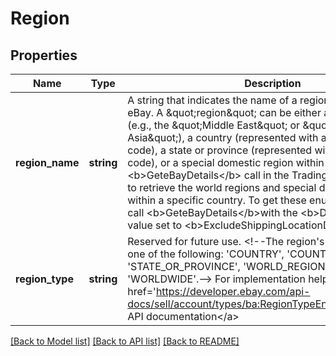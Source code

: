 # Region

## Properties
Name | Type | Description | Notes
------------ | ------------- | ------------- | -------------
**region_name** | **string** | A string that indicates the name of a region, as defined by eBay. A \&quot;region\&quot; can be either a &#x27;world region&#x27; (e.g., the \&quot;Middle East\&quot; or \&quot;Southeast Asia\&quot;), a country (represented with a two-letter country code), a state or province (represented with a two-letter code), or a special domestic region within a country. The &lt;b&gt;GeteBayDetails&lt;/b&gt; call in the Trading API can be used to retrieve the world regions and special domestic regions within a specific country. To get these enumeration values, call &lt;b&gt;GeteBayDetails&lt;/b&gt;with the &lt;b&gt;DetailName&lt;/b&gt; value set to &lt;b&gt;ExcludeShippingLocationDetails&lt;/b&gt;. | [optional] 
**region_type** | **string** | Reserved for future use. &lt;!--The region&#x27;s type, which can be one of the following: &#x27;COUNTRY&#x27;, &#x27;COUNTRY_REGION&#x27;, &#x27;STATE_OR_PROVINCE&#x27;, &#x27;WORLD_REGION&#x27;, or &#x27;WORLDWIDE&#x27;.--&gt; For implementation help, refer to &lt;a href&#x3D;&#x27;https://developer.ebay.com/api-docs/sell/account/types/ba:RegionTypeEnum&#x27;&gt;eBay API documentation&lt;/a&gt; | [optional] 

[[Back to Model list]](../../README.md#documentation-for-models) [[Back to API list]](../../README.md#documentation-for-api-endpoints) [[Back to README]](../../README.md)

